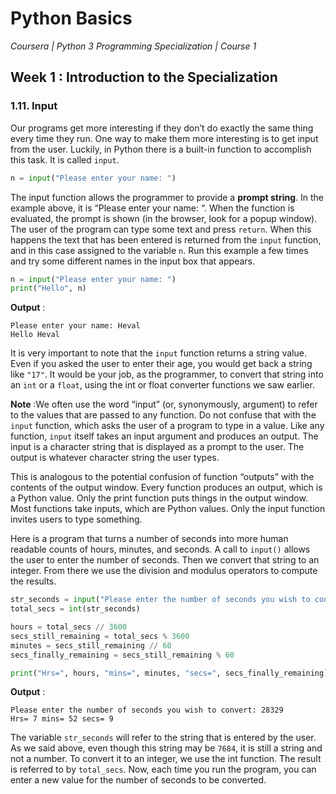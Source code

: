# Python Basics
*Coursera | Python 3 Programming Specialization | Course 1*

## Week 1 : Introduction to the Specialization
### 1.11. Input

Our programs get more interesting if they don’t do exactly the same thing every time they run. One way to make them more interesting is to get input from the user. Luckily, in Python there is a built-in function to accomplish this task. It is called `input`.

```python
n = input("Please enter your name: ")
```

The input function allows the programmer to provide a **prompt string**. In the example above, it is “Please enter your name: “. When the function is evaluated, the prompt is shown (in the browser, look for a popup window). The user of the program can type some text and press `return`. When this happens the text that has been entered is returned from the `input` function, and in this case assigned to the variable `n`. Run this example a few times and try some different names in the input box that appears.


```python
n = input("Please enter your name: ")
print("Hello", n)
```

**Output** :

```
Please enter your name: Heval
Hello Heval
```

It is very important to note that the `input` function returns a string value. Even if you asked the user to enter their age, you would get back a string like `"17"`. It would be your job, as the programmer, to convert that string into an `int` or a `float`, using the int or float converter functions we saw earlier.


**Note** :We often use the word “input” (or, synonymously, argument) to refer to the values that are passed to any function. Do not confuse that with the `input` function, which asks the user of a program to type in a value. Like any function, `input` itself takes an input argument and produces an output. The input is a character string that is displayed as a prompt to the user. The output is whatever character string the user types.

This is analogous to the potential confusion of function “outputs” with the contents of the output window. Every function produces an output, which is a Python value. Only the print function puts things in the output window. Most functions take inputs, which are Python values. Only the input function invites users to type something.


Here is a program that turns a number of seconds into more human readable counts of hours, minutes, and seconds. A call to `input()` allows the user to enter the number of seconds. Then we convert that string to an integer. From there we use the division and modulus operators to compute the results.


```python
str_seconds = input("Please enter the number of seconds you wish to convert: ")
total_secs = int(str_seconds)

hours = total_secs // 3600
secs_still_remaining = total_secs % 3600
minutes = secs_still_remaining // 60
secs_finally_remaining = secs_still_remaining % 60

print("Hrs=", hours, "mins=", minutes, "secs=", secs_finally_remaining)
```

**Output** :

```
Please enter the number of seconds you wish to convert: 28329
Hrs= 7 mins= 52 secs= 9
```

The variable `str_seconds` will refer to the string that is entered by the user. As we said above, even though this string may be `7684`, it is still a string and not a number. To convert it to an integer, we use the int function. The result is referred to by `total_secs`. Now, each time you run the program, you can enter a new value for the number of seconds to be converted.
